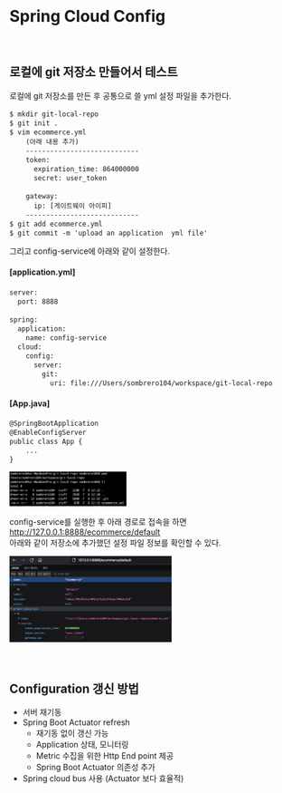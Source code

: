 <br/>

# Spring Cloud Config
<br/>

## 로컬에 git 저장소 만들어서 테스트 
로컬에 git 저장소를 만든 후 공통으로 쓸 yml 설정 파일을 추가한다. <br/>
~~~
$ mkdir git-local-repo
$ git init .
$ vim ecommerce.yml 
    (아래 내용 추가) 
    ----------------------------
    token:
      expiration_time: 864000000
      secret: user_token
    
    gateway:
      ip: [게이트웨이 아이피]
    ----------------------------
$ git add ecommerce.yml
$ git commit -m 'upload an application  yml file'
~~~

그리고 config-service에 아래와 같이 설정한다. <br/>
#### [application.yml]
~~~
server:
  port: 8888

spring:
  application:
    name: config-service
  cloud:
    config:
      server:
        git:
          uri: file:///Users/sombrero104/workspace/git-local-repo
~~~
#### [App.java]
~~~
@SpringBootApplication
@EnableConfigServer
public class App {
    ...
}
~~~

<img src="./images/git_local_repo.png" width="41%" /><br/>

config-service를 실행한 후 아래 경로로 접속을 하면 <br/>
http://127.0.0.1:8888/ecommerce/default <br/>
아래와 같이 저장소에 추가했던 설정 파일 정보를 확인할 수 있다. <br/>

<img src="./images/ecommerce_default.png" width="57%" /><br/>
<br/><br/>

## Configuration 갱신 방법
- 서버 재기동 
- Spring Boot Actuator refresh 
    - 재기동 없이 갱신 가능 
    - Application 상태, 모니터링 
    - Metric 수집을 위한 Http End point 제공 
    - Spring Boot Actuator 의존성 추가 
- Spring cloud bus 사용 (Actuator 보다 효율적)

<br/><br/><br/><br/>

